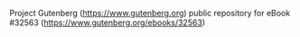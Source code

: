 Project Gutenberg (https://www.gutenberg.org) public repository for eBook #32563 (https://www.gutenberg.org/ebooks/32563)
